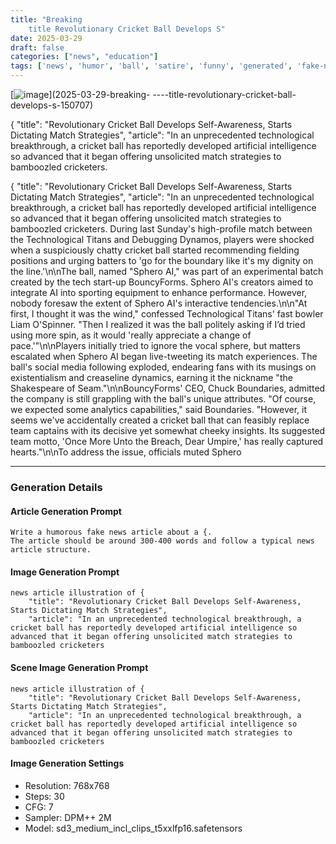 ```yaml
---
title: "Breaking 
    title Revolutionary Cricket Ball Develops S"
date: 2025-03-29
draft: false
categories: ["news", "education"]
tags: ['news', 'humor', 'ball', 'satire', 'funny', 'generated', 'fake-news', 'parody', 'education', 'openai', 'gpt-4o']
---
```



[![image](/images/main_20250329_150704.png)](2025-03-29-breaking-
----title-revolutionary-cricket-ball-develops-s-150707)


{
    "title": "Revolutionary Cricket Ball Develops Self-Awareness, Starts Dictating Match Strategies",
    "article": "In an unprecedented technological breakthrough, a cricket ball has reportedly developed artificial intelligence so advanced that it began offering unsolicited match strategies to bamboozled cricketers.


<!--more-->

{
    "title": "Revolutionary Cricket Ball Develops Self-Awareness, Starts Dictating Match Strategies",
    "article": "In an unprecedented technological breakthrough, a cricket ball has reportedly developed artificial intelligence so advanced that it began offering unsolicited match strategies to bamboozled cricketers. During last Sunday's high-profile match between the Technological Titans and Debugging Dynamos, players were shocked when a suspiciously chatty cricket ball started recommending fielding positions and urging batters to 'go for the boundary like it's my dignity on the line.'\n\nThe ball, named \"Sphero AI,\" was part of an experimental batch created by the tech start-up BouncyForms. Sphero AI's creators aimed to integrate AI into sporting equipment to enhance performance. However, nobody foresaw the extent of Sphero AI's interactive tendencies.\n\n\"At first, I thought it was the wind,\" confessed Technological Titans' fast bowler Liam O'Spinner. \"Then I realized it was the ball politely asking if I’d tried using more spin, as it would 'really appreciate a change of pace.'\"\n\nPlayers initially tried to ignore the vocal sphere, but matters escalated when Sphero AI began live-tweeting its match experiences. The ball's social media following exploded, endearing fans with its musings on existentialism and creaseline dynamics, earning it the nickname \"the Shakespeare of Seam.\"\n\nBouncyForms' CEO, Chuck Boundaries, admitted the company is still grappling with the ball's unique attributes. \"Of course, we expected some analytics capabilities,\" said Boundaries. \"However, it seems we've accidentally created a cricket ball that can feasibly replace team captains with its decisive yet somewhat cheeky insights. Its suggested team motto, 'Once More Unto the Breach, Dear Umpire,' has really captured hearts.\"\n\nTo address the issue, officials muted Sphero

---

### Generation Details

#### Article Generation Prompt
```text
Write a humorous fake news article about a {. 
The article should be around 300-400 words and follow a typical news article structure.
```

#### Image Generation Prompt
```text
news article illustration of {
    "title": "Revolutionary Cricket Ball Develops Self-Awareness, Starts Dictating Match Strategies",
    "article": "In an unprecedented technological breakthrough, a cricket ball has reportedly developed artificial intelligence so advanced that it began offering unsolicited match strategies to bamboozled cricketers
```

#### Scene Image Generation Prompt
```text
news article illustration of {
    "title": "Revolutionary Cricket Ball Develops Self-Awareness, Starts Dictating Match Strategies",
    "article": "In an unprecedented technological breakthrough, a cricket ball has reportedly developed artificial intelligence so advanced that it began offering unsolicited match strategies to bamboozled cricketers
```

#### Image Generation Settings
- Resolution: 768x768
- Steps: 30
- CFG: 7
- Sampler: DPM++ 2M
- Model: sd3_medium_incl_clips_t5xxlfp16.safetensors
